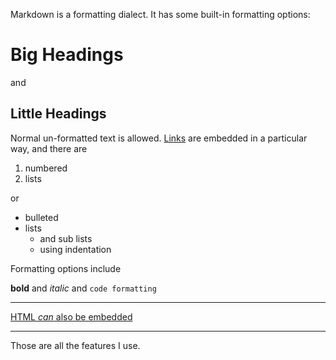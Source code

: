 Markdown is a formatting dialect. It has some built-in formatting options:

# Big Headings

and

## Little Headings

Normal un-formatted text is allowed. [Links](https://loc.gov) are embedded in a particular way, and there are
1. numbered
2. lists

or

* bulleted
* lists
    * and sub lists
    * using indentation

Formatting options include

__bold__ and *italic* and ```code formatting```

<hr />
<a href="https://copyright.gov">HTML <em>can</em> also be embedded</a><hr />

Those are all the features I use.
